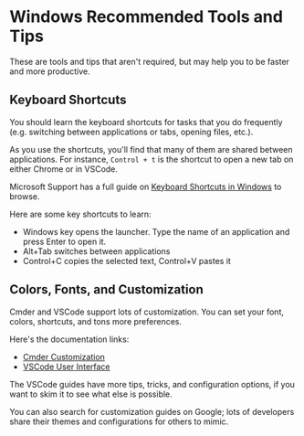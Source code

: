 # Windows Recommended Tools and Tips

These are tools and tips that aren't required, but may help you to be faster and more productive.

## Keyboard Shortcuts

You should learn the keyboard shortcuts for tasks that you do frequently (e.g. switching between applications or tabs, opening files, etc.).

As you use the shortcuts, you'll find that many of them are shared between
applications. For instance, `Control + t` is the shortcut to open a new tab on
either Chrome or in VSCode.

Microsoft Support has a full guide on [Keyboard Shortcuts in Windows](https://support.microsoft.com/en-us/windows/keyboard-shortcuts-in-windows-dcc61a57-8ff0-cffe-9796-cb9706c75eec) to browse.

Here are some key shortcuts to learn:

- Windows key opens the launcher. Type the name of an application and press Enter to open it.
- Alt+Tab  switches between applications
- Control+C copies the selected text, Control+V pastes it

## Colors, Fonts, and Customization

Cmder and VSCode support lots of customization. You can set your font, colors,
shortcuts, and tons more preferences.

Here's the documentation links:

- [Cmder Customization](https://github.com/cmderdev/cmder/wiki/Customization)
- [VSCode User Interface](https://code.visualstudio.com/docs/getstarted/userinterface)

The VSCode guides have more tips, tricks, and configuration options, if you want
to skim it to see what else is possible.

You can also search for customization guides on Google; lots of developers share
their themes and configurations for others to mimic.

